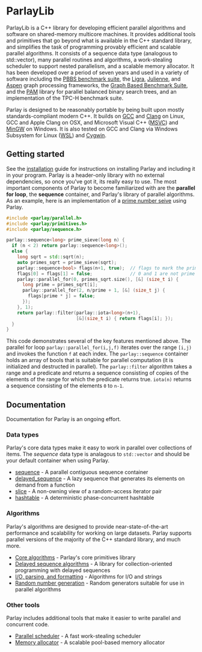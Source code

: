 
# ParlayLib

ParlayLib is a C++ library for developing efficient parallel algorithms and software on shared-memory multicore machines. It provides additional tools and primitives that go beyond what is available in the C++ standard library, and simplifies the task of programming provably efficient and scalable parallel algorithms. It consists of a sequence data type (analogous to std::vector), many parallel routines and algorithms, a work-stealing scheduler to support nested parallelism, and a scalable memory allocator. It has been developed over a period of seven years and used in a variety of software including the [PBBS benchmark suite](http://www.cs.cmu.edu/~pbbs/benchmarks.html), the [Ligra](http://jshun.github.io/ligra/), [Julienne](https://dl.acm.org/doi/pdf/10.1145/3087556.3087580), and [Aspen](https://github.com/ldhulipala/aspen) graph processing frameworks, the [Graph Based Benchmark Suite](https://github.com/ParAlg/gbbs), and the [PAM](https://cmuparlay.github.io/PAMWeb/) library for parallel balanced binary search trees, and an implementation of the TPC-H benchmark suite.

Parlay is designed to be reasonably portable by being built upon mostly standards-compliant modern C++. It builds on [GCC](https://gcc.gnu.org/) and [Clang](https://clang.llvm.org/) on Linux, GCC and Apple Clang on OSX, and Microsoft Visual C++ ([MSVC](https://visualstudio.microsoft.com/vs/)) and [MinGW](http://www.mingw.org/) on Windows. It is also tested on GCC and Clang via Windows Subsystem for Linux ([WSL](https://docs.microsoft.com/en-us/windows/wsl/about)) and [Cygwin](https://www.cygwin.com/).

## Getting started

See the [installation](./installation.md) guide for instructions on installing Parlay and including it in your program. Parlay is a header-only library with no external dependencies, so once you've got it, its really easy to use. The most important components of Parlay to become familiarized with are the **parallel for loop**, the **sequence** container, and Parlay's library of parallel algorithms. As an example, here is an implementation of a [prime number seive](https://en.wikipedia.org/wiki/Sieve_of_Eratosthenes) using Parlay.

```c++
#include <parlay/parallel.h>
#include <parlay/primitives.h>
#include <parlay/sequence.h>

parlay::sequence<long> prime_sieve(long n) {
  if (n < 2) return parlay::sequence<long>();
  else {
    long sqrt = std::sqrt(n);
    auto primes_sqrt = prime_sieve(sqrt);
    parlay::sequence<bool> flags(n+1, true);  // flags to mark the primes
    flags[0] = flags[1] = false;              // 0 and 1 are not prime
    parlay::parallel_for(0, primes_sqrt.size(), [&] (size_t i) {
      long prime = primes_sqrt[i];
      parlay::parallel_for(2, n/prime + 1, [&] (size_t j) {
        flags[prime * j] = false;
      });
    }, 1);
    return parlay::filter(parlay::iota<long>(n+1),
                          [&](size_t i) { return flags[i]; });
  }
}
```

This code demonstrates several of the key features mentioned above. The parallel for loop `parlay::parallel_for(i,j,f)` iterates over the range `[i,j)` and invokes the function `f` at each index. The `parlay::sequence` container holds an array of bools that is suitable for parallel computation (it is initialized and destructed in parallel). The `parlay::filter` algorithm takes a range and a predicate and returns a sequence consisting of copies of the elements of the range for which the predicate returns true. `iota(n)` returns a sequence consisting of the elements `0` to `n-1`.

## Documentation

Documentation for Parlay is an ongoing effort.

### Data types

Parlay's core data types make it easy to work in parallel over collections of items. The *sequence* data type is analagous to `std::vector` and should be your default container when using Parlay.

* [sequence](./datatypes/sequence.md) - A parallel contiguous sequence container
* [delayed_sequence](./datatypes/delayed_sequence.md) - A lazy sequence that generates its elements on demand from a function
* [slice](./datatypes/slice.md) - A non-owning view of a random-access iterator pair
* [hashtable](./datatypes/hashtable.md) - A deterministic phase-concurrent hashtable

### Algorithms

Parlay's algorithms are designed to provide near-state-of-the-art performance and scalability for working on large datasets. Parlay supports parallel versions of the majority of the C++ standard library, and much more.

* [Core algorithms](./algorithms/primitives.md) - Parlay's core primitives library
* [Delayed sequence algorithms](./algorithms/delayed.md) - A library for collection-oriented programming with delayed sequences
* [I/O, parsing, and formatting](./algorithms/io.md) - Algorithms for I/O and strings
* [Random number generation](./algorithms/random.md) - Random generators suitable for use in parallel algorithms

### Other tools

Parlay includes additional tools that make it easier to write parallel and concurrent code.

* [Parallel scheduler](./other/scheduler.md) - A fast work-stealing scheduler
* [Memory allocator](./other/allocator.md) - A scalable pool-based memory allocator


